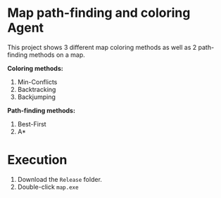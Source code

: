 Map path-finding and coloring Agent
==================================

This project shows 3 different map coloring methods as well as 2 path-finding methods on a map.

**Coloring methods:**
  1. Min-Conflicts
  2. Backtracking
  3. Backjumping

**Path-finding methods:**
  1. Best-First
  2. A*

Execution
==================================

  1. Download the `Release` folder.
  2. Double-click `map.exe`
